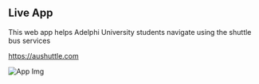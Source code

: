 
## Live App
This web app helps Adelphi University students navigate using the shuttle bus services

https://aushuttle.com

![App Img](http://lapomeray.com/static/media/CommuterImg2.5b2a7886.png)

